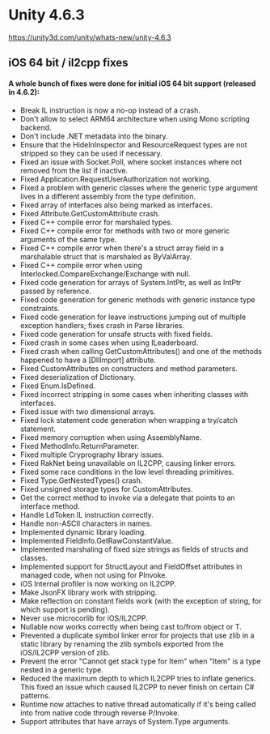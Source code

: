# Unity 4.6.3

https://unity3d.com/unity/whats-new/unity-4.6.3

## iOS 64 bit / il2cpp fixes



#### A whole bunch of fixes were done for initial iOS 64 bit support (released in 4.6.2):

*   Break IL instruction is now a no-op instead of a crash.
*   Don't allow to select ARM64 architecture when using Mono scripting backend.
*   Don't include .NET metadata into the binary.
*   Ensure that the HideInInspector and ResourceRequest types are not stripped so they can be used if necessary.
*   Fixed an issue with Socket.Poll, where socket instances where not removed from the list if inactive.
*   Fixed Application.RequestUserAuthorization not working.
*   Fixed a problem with generic classes where the generic type argument lives in a different assembly from the type definition.
*   Fixed array of interfaces also being marked as interfaces.
*   Fixed Attribute.GetCustomAttribute crash.
*   Fixed C++ compile error for marshaled types.
*   Fixed C++ compile error for methods with two or more generic arguments of the same type.
*   Fixed C++ compile error when there's a struct array field in a marshalable struct that is marshaled as ByValArray.
*   Fixed C++ compile error when using Interlocked.CompareExchange/Exchange with null.
*   Fixed code generation for arrays of System.IntPtr, as well as IntPtr passed by reference.
*   Fixed code generation for generic methods with generic instance type constraints.
*   Fixed code generation for leave instructions jumping out of multiple exception handlers; fixes crash in Parse libraries.
*   Fixed code generation for unsafe structs with fixed fields.
*   Fixed crash in some cases when using ILeaderboard.
*   Fixed crash when calling GetCustomAttributes() and one of the methods happened to have a \[DllImport\] attribute.
*   Fixed CustomAttributes on constructors and method parameters.
*   Fixed deserialization of Dictionary.
*   Fixed Enum.IsDefined.
*   Fixed incorrect stripping in some cases when inheriting classes with interfaces.
*   Fixed issue with two dimensional arrays.
*   Fixed lock statement code generation when wrapping a try/catch statement.
*   Fixed memory corruption when using AssemblyName.
*   Fixed MethodInfo.ReturnParameter.
*   Fixed multiple Cryprography library issues.
*   Fixed RakNet being unavailable on IL2CPP, causing linker errors.
*   Fixed some race conditions in the low level threading primitives.
*   Fixed Type.GetNestedTypes() crash.
*   Fixed unsigned storage types for CustomAttributes.
*   Get the correct method to invoke via a delegate that points to an interface method.
*   Handle LdToken IL instruction correctly.
*   Handle non-ASCII characters in names.
*   Implemented dynamic library loading.
*   Implemented FieldInfo.GetRawConstantValue.
*   Implemented marshaling of fixed size strings as fields of structs and classes.
*   Implemented support for StructLayout and FieldOffset attributes in managed code, when not using for PInvoke.
*   iOS Internal profiler is now working on IL2CPP.
*   Make JsonFX library work with stripping.
*   Make reflection on constant fields work (with the exception of string, for which support is pending).
*   Never use microcorlib for iOS/IL2CPP.
*   Nullable now works correctly when being cast to/from object or T.
*   Prevented a duplicate symbol linker error for projects that use zlib in a static library by renaming the zlib symbols exported from the iOS/IL2CPP version of zlib.
*   Prevent the error "Cannot get stack type for Item" when "Item" is a type nested in a generic type.
*   Reduced the maximum depth to which IL2CPP tries to inflate generics. This fixed an issue which caused IL2CPP to never finish on certain C# patterns.
*   Runtime now attaches to native thread automatically if it's being called into from native code through reverse P/Invoke.
*   Support attributes that have arrays of System.Type arguments.